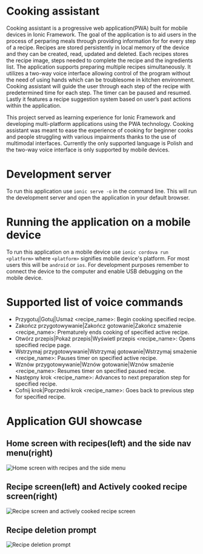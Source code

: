 # Cooking assistant

Cooking assistant is a progressive web application(PWA) built for mobile devices in Ionic Framework. The goal of the application is to aid users in the process of perparing meals through providing information for for every step of a recipe. Recipes are stored persistently in local memory of the device and they can be created, read, updated and deleted. Each recipes stores the recipe image, steps needed to complete the recipe and the ingredients list. The application supports preparing multiple recipes simultaneously. It utilizes a two-way voice interface allowing control of the program without the need of using hands which can be troublesome in kitchen environment. Cooking assistant will guide the user through each step of the recipe with predetermined time for each step. The timer can be paused and resumed. Lastly it features a recipe suggestion system based on user’s past actions within the application.

This project served as learning experience for Ionic Framework and developing multi-platform applications using the PWA technology. Cooking assistant was meant to ease the experience of cooking for beginner cooks and people struggling with various impairments thanks to the use of multimodal interfaces. Currently the only supported language is Polish and the two-way voice interface is only supported by mobile devices.

# Development server

To run this application use `ionic serve -o` in the command line. This will run the development server and open the application in your default browser.

# Running the application on a mobile device

To run this application on a mobile device use `ionic cordova run <platform>` where `<platform>` signifies mobile device's platform. For most users this will be `android` or `ios`. For development purposes remember to connect the device to the computer and enable USB debugging on the mobile device.

# Supported list of voice commands

- Przygotuj|Gotuj|Usmaż <recipe_name>: Begin cooking specified recipe.
- Zakończ przygotowywanie|Zakończ gotowanie|Zakończ smażenie <recipe_name>: Prematurely ends cooking of specified active recipe.
- Otwórz przepis|Pokaż przepis|Wyświetl przepis <recipe_name>: Opens specified recipe page.
- Wstrzymaj przygotowywanie|Wstrzymaj gotowanie|Wstrzymaj smażenie <recipe_name>: Pauses timer on specified active recipe.
- Wznów przygotowywanie|Wznów gotowanie|Wznów smażenie <recipe_name>: Resumes timer on specified paused recipe.
- Następny krok <recipe_name>: Advances to next preparation step for specified recipe.
- Cofnij krok|Poprzedni krok <recipe_name>: Goes back to previous step for specified recipe.

# Application GUI showcase

## Home screen with recipes(left) and the side nav menu(right)
![Home screen with recipes and the side menu](https://user-images.githubusercontent.com/26775821/134899068-d9f33e62-a977-415d-8c3a-89a630f2d342.png)

## Recipe screen(left) and Actively cooked recipe screen(right)
![Recipe screen and actively cooked recipe screen](https://user-images.githubusercontent.com/26775821/134899644-01b13456-5bbc-414f-9358-5110c66aa340.png)

## Recipe deletion prompt
![Recipe deletion prompt](https://user-images.githubusercontent.com/26775821/134899807-b6d69106-84ad-4ab1-bb0e-e7566c1dfc9b.jpg)



